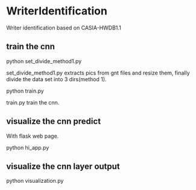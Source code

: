 # WriterIdentification
Writer identification based on CASIA-HWDB1.1

## train the cnn

python set_divide_method1.py

set_divide_method1.py extracts pics from gnt files and resize them, finally divide the data set into 3 dirs(method 1).




python train.py

train.py train the cnn.

## visualize the cnn predict

With flask web page.

python hi_app.py

## visualize the cnn layer output

python visualization.py

